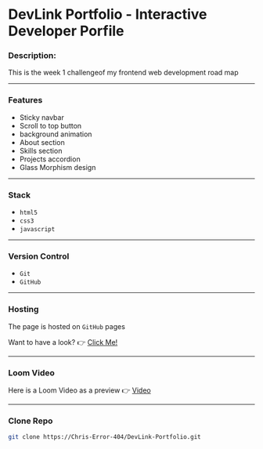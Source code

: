 # DevLink Portfolio - Interactive Developer Porfile

### Description:
This is the week 1 challengeof my frontend web development road map

---

### Features
- Sticky navbar
- Scroll to top button
- background animation
- About section
- Skills section
- Projects accordion
- Glass Morphism design

---

### Stack
- `html5`
- `css3`
- `javascript`

---

### Version Control
- `Git`
- `GitHub`

---

### Hosting
The page is hosted on `GitHub` pages 
 
Want to have a look? 👉
<a href="https://chris-error-404.github.io/DevLink-Portfolio/">Click Me!</a>
<br>

---

### Loom Video

Here is a Loom Video as a preview 👉
<a href="https://www.loom.com/embed/3854fdc7714d4e7882c50917c7914870?sid=c125bf99-049c-4b84-a8e4-4c9f20b89d35">Video</a>

---

### Clone Repo

```bash
git clone https://Chris-Error-404/DevLink-Portfolio.git
```
